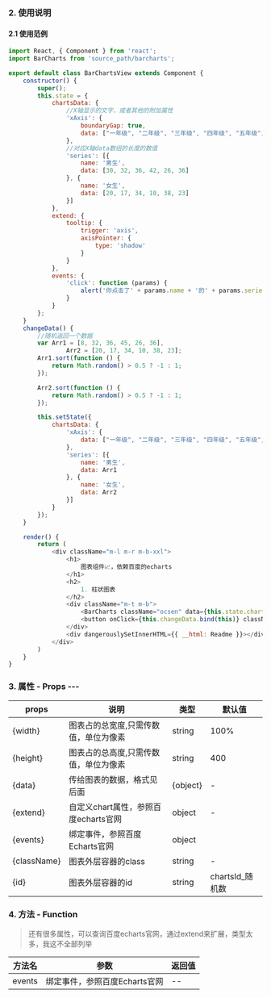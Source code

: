### 2. 使用说明
#### 2.1 使用范例

```javascript
import React, { Component } from 'react';
import BarCharts from 'source_path/barcharts';

export default class BarChartsView extends Component {
	constructor() {
		super();
		this.state = {
			chartsData: {
				//X轴显示的文字，或者其他的附加属性
				'xAxis': {
					boundaryGap: true,
					data: ["一年级", "二年级", "三年级", "四年级", "五年级", "六年级"]
				},
				//对应X轴data数组的长度的数值
				'series': [{
					name: '男生',
					data: [30, 32, 36, 42, 26, 36]
				}, {
					name: '女生',
					data: [20, 17, 34, 10, 38, 23]
				}]
			},
			extend: {
				tooltip: {
					trigger: 'axis',
					axisPointer: {
						type: 'shadow'
					}
				}
			},
			events: {
				'click': function (params) {
					alert('你点击了' + params.name + '的' + params.seriesName);
				}
			}
		};
	}
	changeData() {
		//随机返回一个数据
		var Arr1 = [8, 32, 36, 45, 26, 36],
				Arr2 = [20, 17, 34, 10, 38, 23];
		Arr1.sort(function () {
			return Math.random() > 0.5 ? -1 : 1;
		});

		Arr2.sort(function () {
			return Math.random() > 0.5 ? -1 : 1;
		});

		this.setState({
			chartsData: {
				'xAxis': {
					data: ["一年级", "二年级", "三年级", "四年级", "五年级", "六年级"]
				},
				'series': [{
					name: '男生',
					data: Arr1
				}, {
					name: '女生',
					data: Arr2
				}]
			}
		});
	}

	render() {
		return (
			<div className="m-l m-r m-b-xxl">
				<h1>
					图表组件📈，依赖百度的echarts
				</h1>
				<h2>
					1. 柱状图表
				</h2>
				<div className="m-t m-b">
					<BarCharts className="ocsen" data={this.state.chartsData} extend={this.state.extend} events={this.state.events} ></BarCharts>
					<button onClick={this.changeData.bind(this)} className="btn btn-success-custom w-sm">点击更改数据</button>
				</div>
				<div dangerouslySetInnerHTML={{ __html: Readme }}></div>
			</div>
		)
	}
}

```
	
### 3. 属性 - Props ---  

| props        | 说明           | 类型         |   默认值       |
| ------------ | ------------- | ------------ | ------------  |
|{width}     |  图表占的总宽度,只需传数值，单位为像素 | string | 100% |
|{height}    |  图表占的总高度,只需传数值，单位为像素 | string | 400 |
|{data}      |  传给图表的数据，格式见后面 | {object} | - |
|{extend}    |  自定义chart属性，参照百度echarts官网 | object | - |
|{events}    |  绑定事件，参照百度Echarts官网 | object |  |
|{className} |  图表外层容器的class | string | - |
|{id}        |  图表外层容器的id | string | chartsId_随机数 |

### 4. 方法 - Function

> 还有很多属性，可以查询百度echarts官网，通过extend来扩展，类型太多，我这不全部列举

| 方法名        | 参数          | 返回值         |
| ------------ | ------------- | ------------ |
| events       | 绑定事件，参照百度Echarts官网            | --       |


